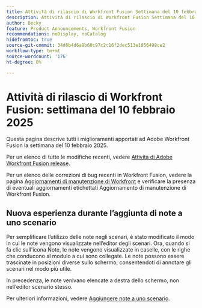 ```yaml
---
title: Attività di rilascio di Workfront Fusion Settimana del 10 febbraio 2025
description: Attività di rilascio di Workfront Fusion Settimana del 10 febbraio 2025
author: Becky
feature: Product Announcements, Workfront Fusion
recommendations: noDisplay, noCatalog
hidefromtoc: true
source-git-commit: 34d6b4d6a9b60c97c2c16f2dec513e1856498ce2
workflow-type: tm+mt
source-wordcount: '176'
ht-degree: 0%

---
```


# Attività di rilascio di Workfront Fusion: settimana del 10 febbraio 2025

Questa pagina descrive tutti i miglioramenti apportati ad Adobe Workfront Fusion la settimana del 10 febbraio 2025.

Per un elenco di tutte le modifiche recenti, vedere [Attività di Adobe Workfront Fusion release](/help/workfront-fusion/fusion-product-releases/fusion-release-activity.md).

Per un elenco delle correzioni di bug recenti in Workfront Fusion, vedere la pagina [Aggiornamenti di manutenzione di Workfront](https://experienceleague.adobe.com/it/docs/workfront-known-issues/releases/current-updates) e verificare la presenza di eventuali aggiornamenti etichettati Aggiornamento di manutenzione di Workfront Fusion.

## Nuova esperienza durante l’aggiunta di note a uno scenario

Per semplificare l’utilizzo delle note negli scenari, è stato modificato il modo in cui le note vengono visualizzate nell’editor degli scenari. Ora, quando si fa clic sull&#39;icona Note, le note vengono visualizzate in caselle, con le righe che conducono al modulo a cui sono collegate. Le note possono essere trascinate in posizioni diverse sullo schermo, consentendoti di annotare gli scenari nel modo più utile.

In precedenza, le note venivano elencate a destra dello schermo, non nell’editor scenario stesso.

Per ulteriori informazioni, vedere [Aggiungere note a uno scenario](/help/workfront-fusion/create-scenarios/config-scenarios-settings/add-notes-to-scenario.md).

